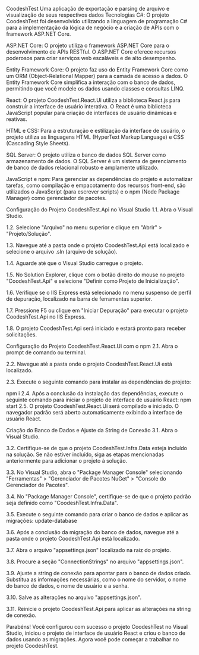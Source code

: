 CoodeshTest
Uma aplicação de exportação e parsing de arquivo e visualização de seus respectivos dados
Tecnologias
C#: O projeto CoodeshTest foi desenvolvido utilizando a linguagem de programação C# para a implementação da lógica de negócio e a criação de APIs com o framework ASP.NET Core.

ASP.NET Core: O projeto utiliza o framework ASP.NET Core para o desenvolvimento de APIs RESTful. O ASP.NET Core oferece recursos poderosos para criar serviços web escaláveis e de alto desempenho.

Entity Framework Core: O projeto faz uso do Entity Framework Core como um ORM (Object-Relational Mapper) para a camada de acesso a dados. O Entity Framework Core simplifica a interação com o banco de dados, permitindo que você modele os dados usando classes e consultas LINQ.

React: O projeto CoodeshTest.React.Ui utiliza a biblioteca React.js para construir a interface de usuário interativa. O React é uma biblioteca JavaScript popular para criação de interfaces de usuário dinâmicas e reativas.

HTML e CSS: Para a estruturação e estilização da interface de usuário, o projeto utiliza as linguagens HTML (HyperText Markup Language) e CSS (Cascading Style Sheets).

SQL Server: O projeto utiliza o banco de dados SQL Server como armazenamento de dados. O SQL Server é um sistema de gerenciamento de banco de dados relacional robusto e amplamente utilizado.

JavaScript e npm: Para gerenciar as dependências do projeto e automatizar tarefas, como compilação e empacotamento dos recursos front-end, são utilizados o JavaScript (para escrever scripts) e o npm (Node Package Manager) como gerenciador de pacotes.

Configuração do Projeto CoodeshTest.Api no Visual Studio
1.1. Abra o Visual Studio.

1.2. Selecione "Arquivo" no menu superior e clique em "Abrir" > "Projeto/Solução".

1.3. Navegue até a pasta onde o projeto CoodeshTest.Api está localizado e selecione o arquivo .sln (arquivo de solução).

1.4. Aguarde até que o Visual Studio carregue o projeto.

1.5. No Solution Explorer, clique com o botão direito do mouse no projeto "CoodeshTest.Api" e selecione "Definir como Projeto de Inicialização".

1.6. Verifique se o IIS Express está selecionado no menu suspenso de perfil de depuração, localizado na barra de ferramentas superior.

1.7. Pressione F5 ou clique em "Iniciar Depuração" para executar o projeto CoodeshTest.Api no IIS Express.

1.8. O projeto CoodeshTest.Api será iniciado e estará pronto para receber solicitações.

Configuração do Projeto CoodeshTest.React.Ui com o npm
2.1. Abra o prompt de comando ou terminal.

2.2. Navegue até a pasta onde o projeto CoodeshTest.React.Ui está localizado.

2.3. Execute o seguinte comando para instalar as dependências do projeto:

npm i
2.4. Após a conclusão da instalação das dependências, execute o seguinte comando para iniciar o projeto de interface de usuário React:
npm start
2.5. O projeto CoodeshTest.React.Ui será compilado e iniciado. O navegador padrão será aberto automaticamente exibindo a interface de usuário React.

Criação do Banco de Dados e Ajuste da String de Conexão
3.1. Abra o Visual Studio.

3.2. Certifique-se de que o projeto CoodeshTest.Infra.Data esteja incluído na solução. Se não estiver incluído, siga as etapas mencionadas anteriormente para adicionar o projeto à solução.

3.3. No Visual Studio, abra o "Package Manager Console" selecionando "Ferramentas" > "Gerenciador de Pacotes NuGet" > "Console do Gerenciador de Pacotes".

3.4. No "Package Manager Console", certifique-se de que o projeto padrão seja definido como "CoodeshTest.Infra.Data".

3.5. Execute o seguinte comando para criar o banco de dados e aplicar as migrações:
update-database

3.6. Após a conclusão da migração do banco de dados, navegue até a pasta onde o projeto CoodeshTest.Api está localizado.

3.7. Abra o arquivo "appsettings.json" localizado na raiz do projeto.

3.8. Procure a seção "ConnectionStrings" no arquivo "appsettings.json".

3.9. Ajuste a string de conexão para apontar para o banco de dados criado. Substitua as informações necessárias, como o nome do servidor, o nome do banco de dados, o nome de usuário e a senha.

3.10. Salve as alterações no arquivo "appsettings.json".

3.11. Reinicie o projeto CoodeshTest.Api para aplicar as alterações na string de conexão.

Parabéns! Você configurou com sucesso o projeto CoodeshTest no Visual Studio, iniciou o projeto de interface de usuário React e criou o banco de dados usando as migrações. Agora você pode começar a trabalhar no projeto CoodeshTest.